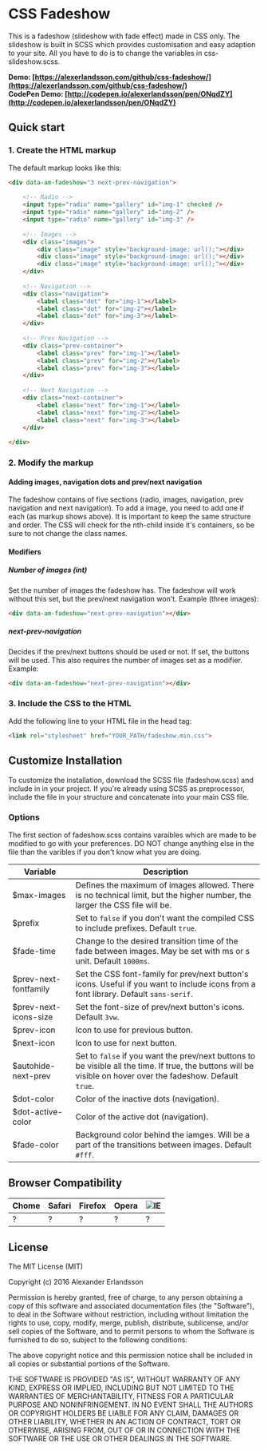 # CSS Fadeshow
This is a fadeshow (slideshow with fade effect) made in CSS only. The slideshow is built in SCSS which provides customisation and easy adaption to your site. All you have to do is to change the variables in css-slideshow.scss.

**Demo: [https://alexerlandsson.com/github/css-fadeshow/](https://alexerlandsson.com/github/css-fadeshow/)**  
**CodePen Demo: [http://codepen.io/alexerlandsson/pen/ONqdZY](http://codepen.io/alexerlandsson/pen/ONqdZY)**

## Quick start
### 1. Create the HTML markup
The default markup looks like this:

```html
<div data-am-fadeshow="3 next-prev-navigation">
	
	<!-- Radio -->
	<input type="radio" name="gallery" id="img-1" checked />
	<input type="radio" name="gallery" id="img-2" />
	<input type="radio" name="gallery" id="img-3" />
	
	<!-- Images -->
	<div class="images">
		<div class="image" style="background-image: url();"></div>
		<div class="image" style="background-image: url();"></div>
		<div class="image" style="background-image: url();"></div>
	</div>
	
	<!-- Navigation -->
	<div class="navigation">
		<label class="dot" for="img-1"></label>
		<label class="dot" for="img-2"></label>
		<label class="dot" for="img-3"></label>
	</div>
	
	<!-- Prev Navigation -->
	<div class="prev-container">
		<label class="prev" for="img-1"></label>
		<label class="prev" for="img-2"></label>
		<label class="prev" for="img-3"></label>
	</div>
	
	<!-- Next Navigation -->
	<div class="next-container">
		<label class="next" for="img-1"></label>
		<label class="next" for="img-2"></label>
		<label class="next" for="img-3"></label>
	</div>
	
</div>
```

### 2. Modify the markup

#### Adding images, navigation dots and prev/next navigation
The fadeshow contains of five sections (radio, images, navigation, prev navigation and next navigation). To add a image, you need to add one if each (as markup shows above). It is important to keep the same structure and order. The CSS will check for the nth-child inside it's containers, so be sure to not change the class names.

#### Modifiers

##### Number of images (int)
Set the number of images the fadeshow has. The fadeshow will work without this set, but the prev/next navigation won't. Example (three images):

```html
<div data-am-fadeshow="next-prev-navigation"></div>
```

##### next-prev-navigation
Decides if the prev/next buttons should be used or not. If set, the buttons will be used. This also requires the number of images set as a modifier. Example:

```html
<div data-am-fadeshow="next-prev-navigation"></div>
```

### 3. Include the CSS to the HTML
Add the following line to your HTML file in the head tag:
```html
<link rel="stylesheet" href="YOUR_PATH/fadeshow.min.css">
```

## Customize Installation
To customize the installation, download the SCSS file (fadeshow.scss) and include in in your project. If you're already using SCSS as preprocessor, include the file in your structure and concatenate into your main CSS file.

### Options
The first section of fadeshow.scss contains varaibles which are made to be modified to go with your preferences. DO NOT change anything else in the file than the varibles if you don't know what you are doing.

Variable 				| Description
----------------------- | -----------------------
$max-images 			| Defines the maximum of images allowed. There is no technical limit, but the higher number, the larger the CSS file will be.
$prefix 				| Set to `false` if you don't want the compiled CSS to include prefixes. Default `true`.
$fade-time 				| Change to the desired transition time of the fade between images. May be set with ms or s unit. Default `1000ms`.
$prev-next-fontfamily 	| Set the CSS font-family for prev/next button's icons. Useful if you want to include icons from a font library. Default `sans-serif`.
$prev-next-icons-size 	| Set the font-size of prev/next button's icons. Default `3vw`.
$prev-icon 				| Icon to use for previous button.
$next-icon 				| Icon to use for next button.
$autohide-next-prev 	| Set to `false` if you want the prev/next buttons to be visible all the time. If true, the buttons will be visible on hover over the fadeshow. Default `true`.
$dot-color 				| Color of the inactive dots (navigation).
$dot-active-color 		| Color of the active dot (navigation).
$fade-color 			| Background color behind the iamges. Will be a part of the transitions between images. Default `#fff`.

## Browser Compatibility
Chome 	 | Safari  | Firefox | Opera   | ![IE](https://github.com/alrra/browser-logos/blob/master/internet-explorer/internet-explorer_64x64.png?raw=true)
---------|---------|---------|---------|---------
? 		 | ?	   | ?       | ? 	   | ?

## License
The MIT License (MIT)

Copyright (c) 2016 Alexander Erlandsson

Permission is hereby granted, free of charge, to any person obtaining a copy of this software and associated documentation files (the "Software"), to deal in the Software without restriction, including without limitation the rights to use, copy, modify, merge, publish, distribute, sublicense, and/or sell copies of the Software, and to permit persons to whom the Software is furnished to do so, subject to the following conditions:

The above copyright notice and this permission notice shall be included in all copies or substantial portions of the Software.

THE SOFTWARE IS PROVIDED "AS IS", WITHOUT WARRANTY OF ANY KIND, EXPRESS OR IMPLIED, INCLUDING BUT NOT LIMITED TO THE WARRANTIES OF MERCHANTABILITY, FITNESS FOR A PARTICULAR PURPOSE AND NONINFRINGEMENT. IN NO EVENT SHALL THE AUTHORS OR COPYRIGHT HOLDERS BE LIABLE FOR ANY CLAIM, DAMAGES OR OTHER LIABILITY, WHETHER IN AN ACTION OF CONTRACT, TORT OR OTHERWISE, ARISING FROM, OUT OF OR IN CONNECTION WITH THE SOFTWARE OR THE USE OR OTHER DEALINGS IN THE SOFTWARE.